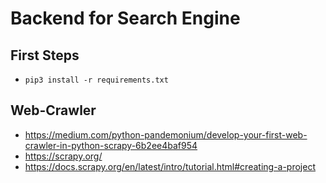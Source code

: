 # Backend for Search Engine

## First Steps

- `pip3 install -r requirements.txt`

## Web-Crawler

- https://medium.com/python-pandemonium/develop-your-first-web-crawler-in-python-scrapy-6b2ee4baf954
- https://scrapy.org/
- https://docs.scrapy.org/en/latest/intro/tutorial.html#creating-a-project

